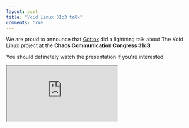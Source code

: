 ```yaml
---
layout: post
title: "Void Linux 31c3 talk"
comments: true
---
```


We are proud to announce that [Gottox](https://github.com/Gottox) did
a lightning talk about The Void Linux project at the **Chaos Communication Congress 31c3**.

You should definetely watch the presentation if you're interested.

<iframe class="embed-responsive-item" src="http://www.youtube.com/embed/ZHKKYHoG4bo" allowfullscreen></iframe>
